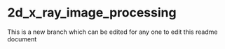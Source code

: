 # 2d_x_ray_image_processing
This is a new branch which can be edited for any one to edit this readme document
